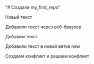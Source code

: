"# Создали my_first_repo" 

Новый текст

Добавили текст через веб-браузер

Добавим текст

Добавили текст в новой ветке new

Создаем конфликт и решаем конфликт
